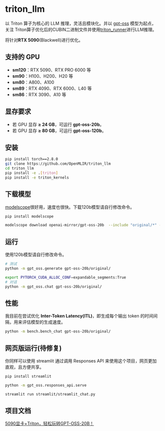 # triton_llm

以 Triton 算子为核心的 LLM 推理，灵活且模块化。并以 [gpt-oss](https://github.com/openai/gpt-oss) 模型为起点，关注 Triton算子优化后的CUBIN二进制文件并使用[triton_runner](https://github.com/OpenMLIR/triton_runner)进行LLM推理。

将针对**RTX 5090**(Blackwell)进行优化。

## 支持的 GPU

- **sm120**：RTX 5090、RTX PRO 6000 等  
- **sm90**：H100、H200、H20 等  
- **sm80**：A800、A100  
- **sm89**：RTX 4090、RTX 6000、L40 等  
- **sm86**：RTX 3090、A10 等  

## 显存要求

- 若 GPU 显存 **≥ 24 GB**，可运行 **gpt-oss-20b**。  
- 若 GPU 显存 **≥ 80 GB**，可运行 **gpt-oss-120b**。

## 安装

```bash
pip install torch==2.8.0
git clone https://github.com/OpenMLIR/triton_llm
cd triton_llm
pip install -e .[triton]
pip install -e triton_kernels
```

## 下载模型

[modelscope](https://www.modelscope.cn)很好用，速度也很快。下载120b模型请自行修改命令。

```bash
pip install modelscope

modelscope download openai-mirror/gpt-oss-20b  --include "original/*" --local_dir gpt-oss-20b/
```

## 运行

使用120b模型请自行修改命令。

```bash
# 测试
python -m gpt_oss.generate gpt-oss-20b/original/

export PYTORCH_CUDA_ALLOC_CONF=expandable_segments:True
# 对话
python -m gpt_oss.chat gpt-oss-20b/original/
```

## 性能

我目前在尝试优化 **Inter-Token Latency(ITL)**，即生成每个输出 token 的时间间隔，用来评估模型的生成速度。

```bash
python -m bench.bench_chat gpt-oss-20b/original/
```

## 网页版运行(待修复)

你同样可以使用 streamlit 通过调用 Responses API 来使用这个项目，网页更加直观，且方便共享。

```bash
pip install streamlit

python -m gpt_oss.responses_api.serve

streamlit run streamlit/streamlit_chat.py
```

## 项目文档

[5090显卡+Triton，轻松玩转GPT-OSS-20B！](https://zhuanlan.zhihu.com/p/1936692690503865129)
